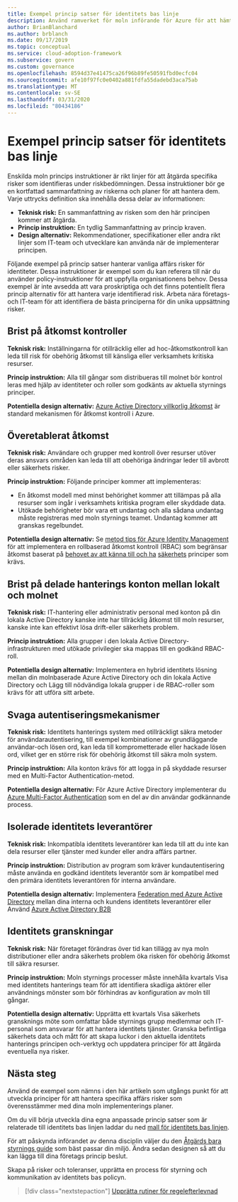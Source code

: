 ```yaml
---
title: Exempel princip satser för identitets bas linje
description: Använd ramverket för moln införande för Azure för att hämta exempel på principer för bas linje princip för identiteter som kan hjälpa dig att skapa ett konto utdrag.
author: BrianBlanchard
ms.author: brblanch
ms.date: 09/17/2019
ms.topic: conceptual
ms.service: cloud-adoption-framework
ms.subservice: govern
ms.custom: governance
ms.openlocfilehash: 8594d37e41475ca26f96b89fe50591fbd0ecfc04
ms.sourcegitcommit: afe10f97fc0e0402a881fdfa55dadebd3aca75ab
ms.translationtype: MT
ms.contentlocale: sv-SE
ms.lasthandoff: 03/31/2020
ms.locfileid: "80434186"
---
```

# <a name="identity-baseline-sample-policy-statements"></a>Exempel princip satser för identitets bas linje

Enskilda moln princips instruktioner är rikt linjer för att åtgärda specifika risker som identifieras under riskbedömningen. Dessa instruktioner bör ge en kortfattad sammanfattning av riskerna och planer för att hantera dem. Varje uttrycks definition ska innehålla dessa delar av informationen:

- **Teknisk risk:** En sammanfattning av risken som den här principen kommer att åtgärda.
- **Princip instruktion:** En tydlig Sammanfattning av princip kraven.
- **Design alternativ:** Rekommendationer, specifikationer eller andra rikt linjer som IT-team och utvecklare kan använda när de implementerar principen.

Följande exempel på princip satser hanterar vanliga affärs risker för identiteter. Dessa instruktioner är exempel som du kan referera till när du använder policy-instruktioner för att uppfylla organisationens behov. Dessa exempel är inte avsedda att vara proskriptiga och det finns potentiellt flera princip alternativ för att hantera varje identifierad risk. Arbeta nära företags-och IT-team för att identifiera de bästa principerna för din unika uppsättning risker.

## <a name="lack-of-access-controls"></a>Brist på åtkomst kontroller

**Teknisk risk:** Inställningarna för otillräcklig eller ad hoc-åtkomstkontroll kan leda till risk för obehörig åtkomst till känsliga eller verksamhets kritiska resurser.

**Princip instruktion:** Alla till gångar som distribueras till molnet bör kontrol leras med hjälp av identiteter och roller som godkänts av aktuella styrnings principer.

**Potentiella design alternativ:** [Azure Active Directory villkorlig åtkomst](https://docs.microsoft.com/azure/active-directory/conditional-access/overview) är standard mekanismen för åtkomst kontroll i Azure.

## <a name="overprovisioned-access"></a>Överetablerat åtkomst

**Teknisk risk:** Användare och grupper med kontroll över resurser utöver deras ansvars områden kan leda till att obehöriga ändringar leder till avbrott eller säkerhets risker.

**Princip instruktion:** Följande principer kommer att implementeras:

- En åtkomst modell med minst behörighet kommer att tillämpas på alla resurser som ingår i verksamhets kritiska program eller skyddade data.
- Utökade behörigheter bör vara ett undantag och alla sådana undantag måste registreras med moln styrnings teamet. Undantag kommer att granskas regelbundet.

**Potentiella design alternativ:** Se [metod tips för Azure Identity Management](https://docs.microsoft.com/azure/security/azure-security-identity-management-best-practices) för att implementera en rollbaserad åtkomst kontroll (RBAC) som begränsar åtkomst baserat på [behovet av att känna till och ha](https://wikipedia.org/wiki/Need_to_know) [säkerhets](https://wikipedia.org/wiki/Principle_of_least_privilege) principer som krävs.

## <a name="lack-of-shared-management-accounts-between-on-premises-and-the-cloud"></a>Brist på delade hanterings konton mellan lokalt och molnet

**Teknisk risk:** IT-hantering eller administrativ personal med konton på din lokala Active Directory kanske inte har tillräcklig åtkomst till moln resurser, kanske inte kan effektivt lösa drift-eller säkerhets problem.

**Princip instruktion:** Alla grupper i den lokala Active Directory-infrastrukturen med utökade privilegier ska mappas till en godkänd RBAC-roll.

**Potentiella design alternativ:** Implementera en hybrid identitets lösning mellan din molnbaserade Azure Active Directory och din lokala Active Directory och Lägg till nödvändiga lokala grupper i de RBAC-roller som krävs för att utföra sitt arbete.

## <a name="weak-authentication-mechanisms"></a>Svaga autentiseringsmekanismer

**Teknisk risk:** Identitets hanterings system med otillräckligt säkra metoder för användarautentisering, till exempel kombinationer av grundläggande användar-och lösen ord, kan leda till komprometterade eller hackade lösen ord, vilket ger en större risk för obehörig åtkomst till säkra moln system.

**Princip instruktion:** Alla konton krävs för att logga in på skyddade resurser med en Multi-Factor Authentication-metod.

**Potentiella design alternativ:** För Azure Active Directory implementerar du [Azure Multi-Factor Authentication](https://docs.microsoft.com/azure/active-directory/authentication/concept-mfa-howitworks) som en del av din användar godkännande process.

## <a name="isolated-identity-providers"></a>Isolerade identitets leverantörer

**Teknisk risk:** Inkompatibla identitets leverantörer kan leda till att du inte kan dela resurser eller tjänster med kunder eller andra affärs partner.

**Princip instruktion:** Distribution av program som kräver kundautentisering måste använda en godkänd identitets leverantör som är kompatibel med den primära identitets leverantören för interna användare.

**Potentiella design alternativ:** Implementera [Federation med Azure Active Directory](https://docs.microsoft.com/azure/active-directory/hybrid/whatis-fed) mellan dina interna och kundens identitets leverantörer eller Använd [Azure Active Directory B2B](https://docs.microsoft.com/azure/active-directory/b2b/what-is-b2b)

## <a name="identity-reviews"></a>Identitets granskningar

**Teknisk risk:** När företaget förändras över tid kan tillägg av nya moln distributioner eller andra säkerhets problem öka risken för obehörig åtkomst till säkra resurser.

**Princip instruktion:** Moln styrnings processer måste innehålla kvartals Visa med identitets hanterings team för att identifiera skadliga aktörer eller användnings mönster som bör förhindras av konfiguration av moln till gångar.

**Potentiella design alternativ:** Upprätta ett kvartals Visa säkerhets gransknings möte som omfattar både styrnings grupp medlemmar och IT-personal som ansvarar för att hantera identitets tjänster. Granska befintliga säkerhets data och mått för att skapa luckor i den aktuella identitets hanterings principen och-verktyg och uppdatera principer för att åtgärda eventuella nya risker.

## <a name="next-steps"></a>Nästa steg

Använd de exempel som nämns i den här artikeln som utgångs punkt för att utveckla principer för att hantera specifika affärs risker som överensstämmer med dina moln implementerings planer.

Om du vill börja utveckla dina egna anpassade princip satser som är relaterade till identitets bas linjen laddar du ned [mall för identitets bas linjen](./template.md).

För att påskynda införandet av denna disciplin väljer du den [Åtgärds bara styrnings guide](../guides/index.md) som bäst passar din miljö. Ändra sedan designen så att du kan lägga till dina företags princip beslut.

Skapa på risker och toleranser, upprätta en process för styrning och kommunikation av identitets bas policyn.

> [!div class="nextstepaction"]
> [Upprätta rutiner för regelefterlevnad](./compliance-processes.md)
